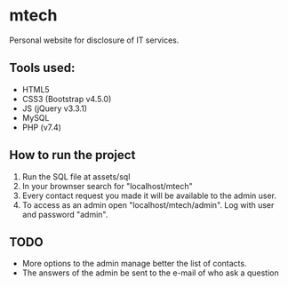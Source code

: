 # mtech

Personal website for disclosure of IT services.

## Tools used:

* HTML5
* CSS3 (Bootstrap v4.5.0)
* JS (jQuery v3.3.1) 
* MySQL 
* PHP (v7.4)  

## How to run the project
  
1. Run the SQL file at assets/sql
2. In your brownser search for "localhost/mtech"
3. Every contact request you made it will be available to the admin user.
4. To access as an admin open "localhost/mtech/admin". Log with user and password "admin".

## TODO

* More options to the admin manage better the list of contacts.
* The answers of the admin be sent to the e-mail of who ask a question
